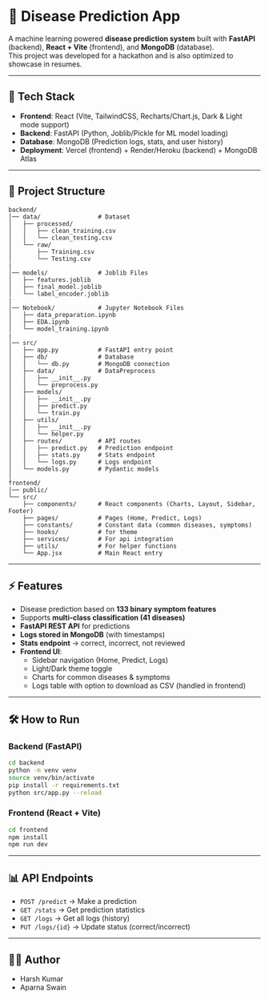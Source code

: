 
# 🏥 Disease Prediction App

A machine learning powered **disease prediction system** built with **FastAPI** (backend), **React + Vite** (frontend), and **MongoDB** (database).  
This project was developed for a hackathon and is also optimized to showcase in resumes.

---

## 🚀 Tech Stack

- **Frontend**: React (Vite, TailwindCSS, Recharts/Chart.js, Dark & Light mode support)
- **Backend**: FastAPI (Python, Joblib/Pickle for ML model loading)
- **Database**: MongoDB (Prediction logs, stats, and user history)
- **Deployment**: Vercel (frontend) + Render/Heroku (backend) + MongoDB Atlas

---

## 📂 Project Structure

```
backend/
│── data/                # Dataset
│   ├── processed/
│   │   ├── clean_training.csv
│   │   └── clean_testing.csv
│   └── raw/
│       ├── Training.csv
│       └── Testing.csv
|
│── models/              # Joblib Files
│   ├── features.joblib
│   ├── final_model.joblib
│   └── label_encoder.joblib
|
│── Notebook/            # Jupyter Notebook Files
│   ├── data_preparation.ipynb
│   ├── EDA.ipynb
│   └── model_training.ipynb
|
│── src/
│   ├── app.py           # FastAPI entry point
│   ├── db/              # Database
│   │   └── db.py        # MongoDB connection
│   ├── data/            # DataPreprocess
│   │   ├── __init__.py
│   │   └── preprocess.py 
│   ├── models/
│   │   ├── __init__.py
│   │   ├── predict.py
│   │   └── train.py 
│   ├── utils/
│   │   ├── __init__.py
│   │   └── helper.py
│   ├── routes/          # API routes
│   │   ├── predict.py   # Prediction endpoint
│   │   ├── stats.py     # Stats endpoint
│   │   └── logs.py      # Logs endpoint
│   └── models.py        # Pydantic models
│
frontend/
│── public/
└── src/
    ├── components/      # React components (Charts, Layout, Sidebar, Footer)
    ├── pages/           # Pages (Home, Predict, Logs)
    ├── constants/       # Constant data (common diseases, symptoms)
    ├── hooks/           # for theme
    ├── services/        # For api integration
    ├── utils/           # For helper functions
    └── App.jsx          # Main React entry
```

---

## ⚡ Features

- Disease prediction based on **133 binary symptom features**
- Supports **multi-class classification (41 diseases)**
- **FastAPI REST API** for predictions
- **Logs stored in MongoDB** (with timestamps)
- **Stats endpoint** → correct, incorrect, not reviewed
- **Frontend UI**:
  - Sidebar navigation (Home, Predict, Logs)
  - Light/Dark theme toggle
  - Charts for common diseases & symptoms
  - Logs table with option to download as CSV (handled in frontend)

---

## 🛠 How to Run

### Backend (FastAPI)
```bash
cd backend
python -m venv venv
source venv/bin/activate
pip install -r requirements.txt
python src/app.py --reload
```

### Frontend (React + Vite)
```bash
cd frontend
npm install
npm run dev
```

---

## 📊 API Endpoints

- `POST /predict` → Make a prediction
- `GET /stats` → Get prediction statistics
- `GET /logs` → Get all logs (history)
- `PUT /logs/{id}` → Update status (correct/incorrect)

---

## 👨‍💻 Author
- Harsh Kumar
- Aparna Swain
